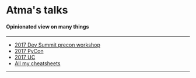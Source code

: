 # Atma's talks
#### Opinionated view on many things

-------------------------------------
- [2017 Dev Summit precon workshop](arcgis_workshop/index.html)
- [2017 PyCon](pycon_2017/index.html)
- [2017 UC](uc_2017/index.html)
- [All my cheatsheets](cheatsheets/index.html)
-------------------------------------
